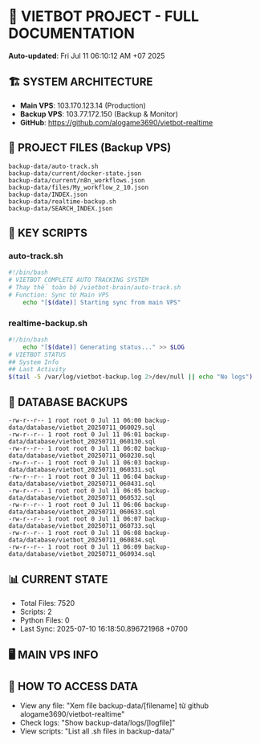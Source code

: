 # 🤖 VIETBOT PROJECT - FULL DOCUMENTATION
**Auto-updated**: Fri Jul 11 06:10:12 AM +07 2025

## 🏗️ SYSTEM ARCHITECTURE
- **Main VPS**: 103.170.123.14 (Production)
- **Backup VPS**: 103.77.172.150 (Backup & Monitor)
- **GitHub**: https://github.com/alogame3690/vietbot-realtime

## 📁 PROJECT FILES (Backup VPS)
```
backup-data/auto-track.sh
backup-data/current/docker-state.json
backup-data/current/n8n_workflows.json
backup-data/files/My_workflow_2_10.json
backup-data/INDEX.json
backup-data/realtime-backup.sh
backup-data/SEARCH_INDEX.json
```

## 🔧 KEY SCRIPTS
### auto-track.sh
```bash
#!/bin/bash
# VIETBOT COMPLETE AUTO TRACKING SYSTEM
# Thay thế toàn bộ /vietbot-brain/auto-track.sh
# Function: Sync từ Main VPS
    echo "[$(date)] Starting sync from main VPS"
```
### realtime-backup.sh
```bash
#!/bin/bash
    echo "[$(date)] Generating status..." >> $LOG
# VIETBOT STATUS
## System Info
## Last Activity
$(tail -5 /var/log/vietbot-backup.log 2>/dev/null || echo "No logs")
```

## 💾 DATABASE BACKUPS
```
-rw-r--r-- 1 root root 0 Jul 11 06:00 backup-data/database/vietbot_20250711_060029.sql
-rw-r--r-- 1 root root 0 Jul 11 06:01 backup-data/database/vietbot_20250711_060130.sql
-rw-r--r-- 1 root root 0 Jul 11 06:02 backup-data/database/vietbot_20250711_060230.sql
-rw-r--r-- 1 root root 0 Jul 11 06:03 backup-data/database/vietbot_20250711_060331.sql
-rw-r--r-- 1 root root 0 Jul 11 06:04 backup-data/database/vietbot_20250711_060431.sql
-rw-r--r-- 1 root root 0 Jul 11 06:05 backup-data/database/vietbot_20250711_060532.sql
-rw-r--r-- 1 root root 0 Jul 11 06:06 backup-data/database/vietbot_20250711_060633.sql
-rw-r--r-- 1 root root 0 Jul 11 06:07 backup-data/database/vietbot_20250711_060733.sql
-rw-r--r-- 1 root root 0 Jul 11 06:08 backup-data/database/vietbot_20250711_060834.sql
-rw-r--r-- 1 root root 0 Jul 11 06:09 backup-data/database/vietbot_20250711_060934.sql
```

## 📊 CURRENT STATE
- Total Files: 7520
- Scripts: 2
- Python Files: 0
- Last Sync: 2025-07-10 16:18:50.896721968 +0700

## 🖥️ MAIN VPS INFO


## 🚨 HOW TO ACCESS DATA
- View any file: "Xem file backup-data/[filename] từ github alogame3690/vietbot-realtime"
- Check logs: "Show backup-data/logs/[logfile]"
- View scripts: "List all .sh files in backup-data/"
